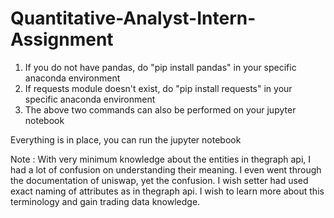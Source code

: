 # Quantitative-Analyst-Intern-Assignment

1. If you do not have pandas, do "pip install pandas" in your specific anaconda environment
2. If requests module doesn't exist, do "pip install requests" in your specific anaconda environment
3. The above two commands can also be performed on your jupyter notebook

Everything is in place, you can run the jupyter notebook


Note :
With very minimum knowledge about the entities in thegraph api, I had a lot of confusion on understanding their meaning. I even went through the documentation of uniswap, yet the confusion.
I wish setter had used exact naming of attributes as in thegraph api. I wish to learn more about this terminology and gain trading data knowledge.
